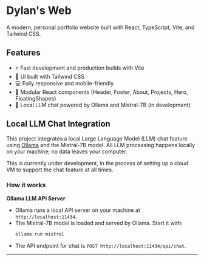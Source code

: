 
# Dylan's Web

A modern, personal portfolio website built with React, TypeScript, Vite, and Tailwind CSS.

## Features

- ⚡️ Fast development and production builds with Vite
- 🎨 UI built with Tailwind CSS
- 💻 Fully responsive and mobile-friendly
- 🧩 Modular React components (Header, Footer, About, Projects, Hero, FloatingShapes)
- 🤖 Local LLM chat powered by Ollama and Mistral-7B (in development)

## Local LLM Chat Integration

This project integrates a local Large Language Model (LLM) chat feature using [Ollama](https://ollama.com/) and the Mistral-7B model. All LLM processing happens locally on your machine; no data leaves your computer.

This is currently under development, in the process of setting up a cloud VM to support the chat feature at all times.

### How it works

**Ollama LLM API Server**
- Ollama runs a local API server on your machine at `http://localhost:11434`.
- The Mistral-7B model is loaded and served by Ollama. Start it with:
	```bash
	ollama run mistral
	```
- The API endpoint for chat is `POST http://localhost:11434/api/chat`.
---
